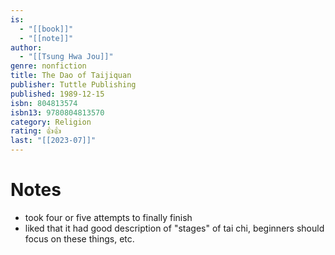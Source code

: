 ```yaml
---
is:
  - "[[book]]"
  - "[[note]]"
author:
  - "[[Tsung Hwa Jou]]"
genre: nonfiction
title: The Dao of Taijiquan
publisher: Tuttle Publishing
published: 1989-12-15
isbn: 804813574
isbn13: 9780804813570
category: Religion
rating: 👍👍
last: "[[2023-07]]"
---
```

# Notes
- took four or five attempts to finally finish
- liked that it had good description of "stages" of tai chi, beginners should focus on these things, etc.
